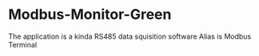 # Modbus-Monitor-Green
The application is a kinda RS485 data squisition software
Alias is Modbus Terminal
